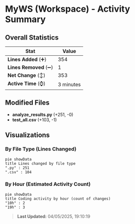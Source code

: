# MyWS (Workspace) - Activity Summary 

## Overall Statistics

| Stat                   | Value                                                             |
| ---------------------- | ----------------------------------------------------------------- |
| **Lines Added** (➕)   | 354                                          |
| **Lines Removed** (➖) | 1                                        |
| **Net Change** (↕)    | 353                |
| **Active Time** (⌚)   | 3 minutes |


## Modified Files
- **analyze_results.py** (+251, -0)
- **test_all.csv** (+103, -1)

## Visualizations

### By File Type (Lines Changed)

```mermaid
pie showData
title Lines changed by file type
".py" : 251
".csv" : 104
```

### By Hour (Estimated Activity Count)

```mermaid
pie showData
title Coding activity by hour (count of changes)
"10h" : 2
"19h" : 3
```


> **Last Updated:** 04/05/2025, 19:10:19